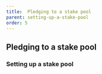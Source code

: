 ```yaml
---
title:  Pledging to a stake pool
parent: setting-up-a-stake-pool
order: 5
---
```

## Pledging to a stake pool
### Setting up a stake pool